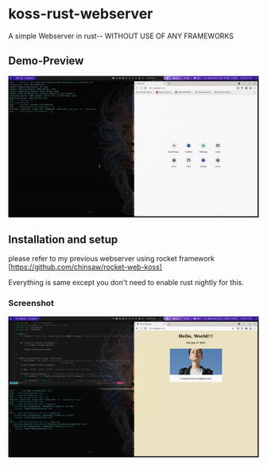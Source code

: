 # koss-rust-webserver #
A simple Webserver in rust-- WITHOUT USE OF ANY FRAMEWORKS

## Demo-Preview ##

![screen-gif](rust-server.gif)


## Installation and setup ##
please refer to my previous webserver using rocket framework [https://github.com/chinsaw/rocket-web-koss]

Everything is same except you don't need to enable rust nightly for this.

### Screenshot ###
![alt text](https://github.com/chinsaw/koss-rust-webserver/blob/master/pic1.png?raw=true)

